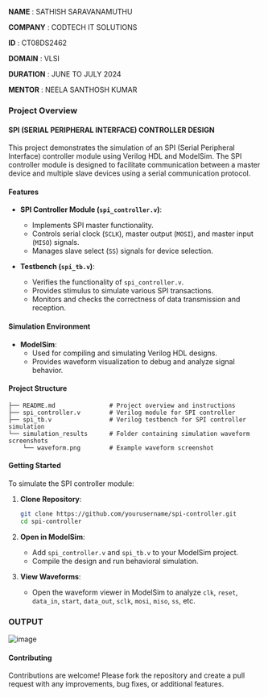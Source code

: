 **NAME** : SATHISH SARAVANAMUTHU

**COMPANY** : CODTECH IT SOLUTIONS

**ID** : CT08DS2462

**DOMAIN** : VLSI

**DURATION** : JUNE TO JULY 2024

**MENTOR** : NEELA SANTHOSH KUMAR

### Project Overview

#### SPI (SERIAL PERIPHERAL INTERFACE) CONTROLLER DESIGN
This project demonstrates the simulation of an SPI (Serial Peripheral Interface) controller module using Verilog HDL and ModelSim. The SPI controller module is designed to facilitate communication between a master device and multiple slave devices using a serial communication protocol.

#### Features

- **SPI Controller Module (`spi_controller.v`)**:
  - Implements SPI master functionality.
  - Controls serial clock (`SCLK`), master output (`MOSI`), and master input (`MISO`) signals.
  - Manages slave select (`SS`) signals for device selection.

- **Testbench (`spi_tb.v`)**:
  - Verifies the functionality of `spi_controller.v`.
  - Provides stimulus to simulate various SPI transactions.
  - Monitors and checks the correctness of data transmission and reception.

#### Simulation Environment

- **ModelSim**:
  - Used for compiling and simulating Verilog HDL designs.
  - Provides waveform visualization to debug and analyze signal behavior.

#### Project Structure

```
├── README.md               # Project overview and instructions
├── spi_controller.v        # Verilog module for SPI controller
├── spi_tb.v                # Verilog testbench for SPI controller simulation
└── simulation_results      # Folder containing simulation waveform screenshots
    └── waveform.png        # Example waveform screenshot
```

#### Getting Started

To simulate the SPI controller module:

1. **Clone Repository**:
   ```bash
   git clone https://github.com/yourusername/spi-controller.git
   cd spi-controller
   ```

2. **Open in ModelSim**:
   - Add `spi_controller.v` and `spi_tb.v` to your ModelSim project.
   - Compile the design and run behavioral simulation.

3. **View Waveforms**:
   - Open the waveform viewer in ModelSim to analyze `clk`, `reset`, `data_in`, `start`, `data_out`, `sclk`, `mosi`, `miso`, `ss`, etc.

### OUTPUT 
![image](https://github.com/user-attachments/assets/80b176b1-ac9e-49d5-8abd-f81e693b2c53)



#### Contributing

Contributions are welcome! Please fork the repository and create a pull request with any improvements, bug fixes, or additional features.






